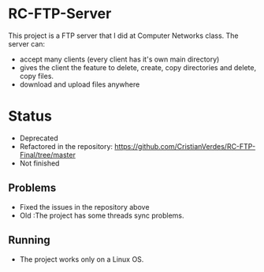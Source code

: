 # RC-FTP-Server
This project is a FTP server that I did at Computer Networks class.
The server can:
- accept many clients (every client has it's own main directory)
- gives the client the feature to delete, create, copy directories and delete, copy files. 
- download and upload files anywhere

# Status
- Deprecated
- Refactored in the repository: https://github.com/CristianVerdes/RC-FTP-Final/tree/master
- Not finished

## Problems
- Fixed the issues in the repository above
- Old :The project has some threads sync problems.

## Running
- The project works only on a Linux OS.
